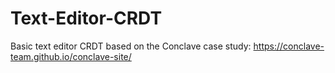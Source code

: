 # Text-Editor-CRDT
Basic text editor CRDT based on the Conclave case study: https://conclave-team.github.io/conclave-site/
